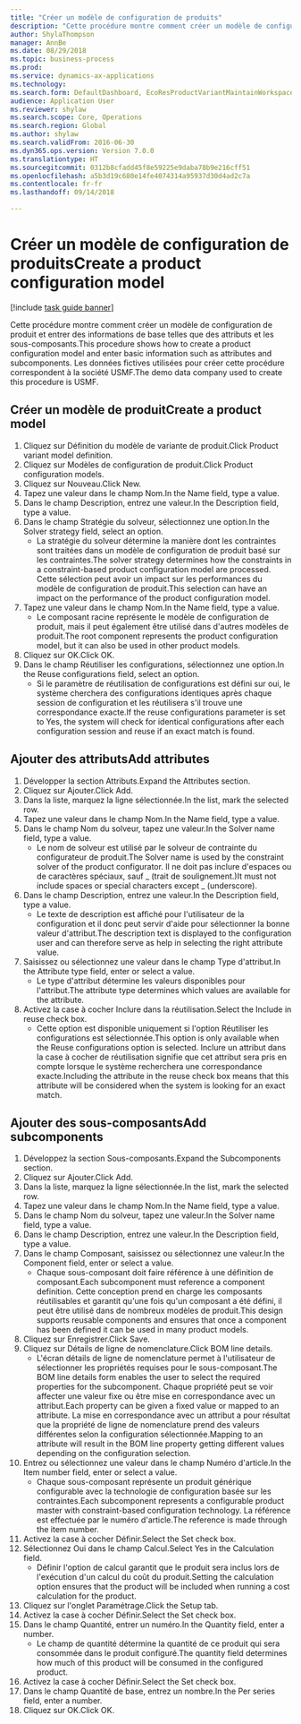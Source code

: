 ```yaml
--- 
title: "Créer un modèle de configuration de produits"
description: "Cette procédure montre comment créer un modèle de configuration de produit et entrer des informations de base telles que des attributs et les sous-composants."
author: ShylaThompson
manager: AnnBe
ms.date: 08/29/2018
ms.topic: business-process
ms.prod: 
ms.service: dynamics-ax-applications
ms.technology: 
ms.search.form: DefaultDashboard, EcoResProductVariantMaintainWorkspace, PCProductConfigurationModelListPage, PCCreateProductConfigurationModel, PCProductConfigurationModelDetails, PCBOMLineDetails
audience: Application User
ms.reviewer: shylaw
ms.search.scope: Core, Operations
ms.search.region: Global
ms.author: shylaw
ms.search.validFrom: 2016-06-30
ms.dyn365.ops.version: Version 7.0.0
ms.translationtype: HT
ms.sourcegitcommit: 0312b8cfadd45f8e59225e9daba78b9e216cff51
ms.openlocfilehash: a5b3d19c680e14fe4074314a95937d30d4ad2c7a
ms.contentlocale: fr-fr
ms.lasthandoff: 09/14/2018

---
```

# <a name="create-a-product-configuration-model"></a><span data-ttu-id="25571-103">Créer un modèle de configuration de produits</span><span class="sxs-lookup"><span data-stu-id="25571-103">Create a product configuration model</span></span>

[!include [task guide banner](../../includes/task-guide-banner.md)]

<span data-ttu-id="25571-104">Cette procédure montre comment créer un modèle de configuration de produit et entrer des informations de base telles que des attributs et les sous-composants.</span><span class="sxs-lookup"><span data-stu-id="25571-104">This procedure shows how to create a product configuration model and enter basic information such as attributes and subcomponents.</span></span> <span data-ttu-id="25571-105">Les données fictives utilisées pour créer cette procédure correspondent à la société USMF.</span><span class="sxs-lookup"><span data-stu-id="25571-105">The demo data company used to create this procedure is USMF.</span></span>


## <a name="create-a-product-model"></a><span data-ttu-id="25571-106">Créer un modèle de produit</span><span class="sxs-lookup"><span data-stu-id="25571-106">Create a product model</span></span>
1. <span data-ttu-id="25571-107">Cliquez sur Définition du modèle de variante de produit.</span><span class="sxs-lookup"><span data-stu-id="25571-107">Click Product variant model definition.</span></span>
2. <span data-ttu-id="25571-108">Cliquez sur Modèles de configuration de produit.</span><span class="sxs-lookup"><span data-stu-id="25571-108">Click Product configuration models.</span></span>
3. <span data-ttu-id="25571-109">Cliquez sur Nouveau.</span><span class="sxs-lookup"><span data-stu-id="25571-109">Click New.</span></span>
4. <span data-ttu-id="25571-110">Tapez une valeur dans le champ Nom.</span><span class="sxs-lookup"><span data-stu-id="25571-110">In the Name field, type a value.</span></span>
5. <span data-ttu-id="25571-111">Dans le champ Description, entrez une valeur.</span><span class="sxs-lookup"><span data-stu-id="25571-111">In the Description field, type a value.</span></span>
6. <span data-ttu-id="25571-112">Dans le champ Stratégie du solveur, sélectionnez une option.</span><span class="sxs-lookup"><span data-stu-id="25571-112">In the Solver strategy field, select an option.</span></span>
    * <span data-ttu-id="25571-113">La stratégie du solveur détermine la manière dont les contraintes sont traitées dans un modèle de configuration de produit basé sur les contraintes.</span><span class="sxs-lookup"><span data-stu-id="25571-113">The solver strategy determines how the constraints in a constraint-based product configuration model are processed.</span></span> <span data-ttu-id="25571-114">Cette sélection peut avoir un impact sur les performances du modèle de configuration de produit.</span><span class="sxs-lookup"><span data-stu-id="25571-114">This selection can have an impact on the performance of the product configuration model.</span></span>  
7. <span data-ttu-id="25571-115">Tapez une valeur dans le champ Nom.</span><span class="sxs-lookup"><span data-stu-id="25571-115">In the Name field, type a value.</span></span>
    * <span data-ttu-id="25571-116">Le composant racine représente le modèle de configuration de produit, mais il peut également être utilisé dans d'autres modèles de produit.</span><span class="sxs-lookup"><span data-stu-id="25571-116">The root component represents the product configuration model, but it can also be used in other product models.</span></span>  
8. <span data-ttu-id="25571-117">Cliquez sur OK.</span><span class="sxs-lookup"><span data-stu-id="25571-117">Click OK.</span></span>
9. <span data-ttu-id="25571-118">Dans le champ Réutiliser les configurations, sélectionnez une option.</span><span class="sxs-lookup"><span data-stu-id="25571-118">In the Reuse configurations field, select an option.</span></span>
    * <span data-ttu-id="25571-119">Si le paramètre de réutilisation de configurations est défini sur oui, le système cherchera des configurations identiques après chaque session de configuration et les réutilisera s'il trouve une correspondance exacte.</span><span class="sxs-lookup"><span data-stu-id="25571-119">If the reuse configurations parameter is set to Yes, the system will check for identical configurations after each configuration session and reuse if an exact match is found.</span></span>  

## <a name="add-attributes"></a><span data-ttu-id="25571-120">Ajouter des attributs</span><span class="sxs-lookup"><span data-stu-id="25571-120">Add attributes</span></span>
1. <span data-ttu-id="25571-121">Développer la section Attributs.</span><span class="sxs-lookup"><span data-stu-id="25571-121">Expand the Attributes section.</span></span>
2. <span data-ttu-id="25571-122">Cliquez sur Ajouter.</span><span class="sxs-lookup"><span data-stu-id="25571-122">Click Add.</span></span>
3. <span data-ttu-id="25571-123">Dans la liste, marquez la ligne sélectionnée.</span><span class="sxs-lookup"><span data-stu-id="25571-123">In the list, mark the selected row.</span></span>
4. <span data-ttu-id="25571-124">Tapez une valeur dans le champ Nom.</span><span class="sxs-lookup"><span data-stu-id="25571-124">In the Name field, type a value.</span></span>
5. <span data-ttu-id="25571-125">Dans le champ Nom du solveur, tapez une valeur.</span><span class="sxs-lookup"><span data-stu-id="25571-125">In the Solver name field, type a value.</span></span>
    * <span data-ttu-id="25571-126">Le nom de solveur est utilisé par le solveur de contrainte du configurateur de produit.</span><span class="sxs-lookup"><span data-stu-id="25571-126">The Solver name is used by the constraint solver of the product configurator.</span></span> <span data-ttu-id="25571-127">Il ne doit pas inclure d'espaces ou de caractères spéciaux, sauf _ (trait de soulignement.)</span><span class="sxs-lookup"><span data-stu-id="25571-127">It must not include spaces or special characters except _ (underscore).</span></span>  
6. <span data-ttu-id="25571-128">Dans le champ Description, entrez une valeur.</span><span class="sxs-lookup"><span data-stu-id="25571-128">In the Description field, type a value.</span></span>
    * <span data-ttu-id="25571-129">Le texte de description est affiché pour l'utilisateur de la configuration et il donc peut servir d'aide pour sélectionner la bonne valeur d'attribut.</span><span class="sxs-lookup"><span data-stu-id="25571-129">The description text is displayed to the configuration user and can therefore serve as help in selecting the right attribute value.</span></span>  
7. <span data-ttu-id="25571-130">Saisissez ou sélectionnez une valeur dans le champ Type d'attribut.</span><span class="sxs-lookup"><span data-stu-id="25571-130">In the Attribute type field, enter or select a value.</span></span>
    * <span data-ttu-id="25571-131">Le type d'attribut détermine les valeurs disponibles pour l'attribut.</span><span class="sxs-lookup"><span data-stu-id="25571-131">The attribute type determines which values are available for the attribute.</span></span>  
8. <span data-ttu-id="25571-132">Activez la case à cocher Inclure dans la réutilisation.</span><span class="sxs-lookup"><span data-stu-id="25571-132">Select the Include in reuse check box.</span></span>
    * <span data-ttu-id="25571-133">Cette option est disponible uniquement si l'option Réutiliser les configurations est sélectionnée.</span><span class="sxs-lookup"><span data-stu-id="25571-133">This option is only available when the Reuse configurations option is selected.</span></span> <span data-ttu-id="25571-134">Inclure un attribut dans la case à cocher de réutilisation signifie que cet attribut sera pris en compte lorsque le système recherchera une correspondance exacte.</span><span class="sxs-lookup"><span data-stu-id="25571-134">Including the attribute in the reuse check box means that this attribute will be considered when the system is looking for an exact match.</span></span>  

## <a name="add-subcomponents"></a><span data-ttu-id="25571-135">Ajouter des sous-composants</span><span class="sxs-lookup"><span data-stu-id="25571-135">Add subcomponents</span></span>
1. <span data-ttu-id="25571-136">Développez la section Sous-composants.</span><span class="sxs-lookup"><span data-stu-id="25571-136">Expand the Subcomponents section.</span></span>
2. <span data-ttu-id="25571-137">Cliquez sur Ajouter.</span><span class="sxs-lookup"><span data-stu-id="25571-137">Click Add.</span></span>
3. <span data-ttu-id="25571-138">Dans la liste, marquez la ligne sélectionnée.</span><span class="sxs-lookup"><span data-stu-id="25571-138">In the list, mark the selected row.</span></span>
4. <span data-ttu-id="25571-139">Tapez une valeur dans le champ Nom.</span><span class="sxs-lookup"><span data-stu-id="25571-139">In the Name field, type a value.</span></span>
5. <span data-ttu-id="25571-140">Dans le champ Nom du solveur, tapez une valeur.</span><span class="sxs-lookup"><span data-stu-id="25571-140">In the Solver name field, type a value.</span></span>
6. <span data-ttu-id="25571-141">Dans le champ Description, entrez une valeur.</span><span class="sxs-lookup"><span data-stu-id="25571-141">In the Description field, type a value.</span></span>
7. <span data-ttu-id="25571-142">Dans le champ Composant, saisissez ou sélectionnez une valeur.</span><span class="sxs-lookup"><span data-stu-id="25571-142">In the Component field, enter or select a value.</span></span>
    * <span data-ttu-id="25571-143">Chaque sous-composant doit faire référence à une définition de composant.</span><span class="sxs-lookup"><span data-stu-id="25571-143">Each subcomponent must reference a component definition.</span></span> <span data-ttu-id="25571-144">Cette conception prend en charge les composants réutilisables et garantit qu'une fois qu'un composant a été défini, il peut être utilisé dans de nombreux modèles de produit.</span><span class="sxs-lookup"><span data-stu-id="25571-144">This design supports reusable components and ensures that once a component has been defined it can be used in many product models.</span></span>  
8. <span data-ttu-id="25571-145">Cliquez sur Enregistrer.</span><span class="sxs-lookup"><span data-stu-id="25571-145">Click Save.</span></span>
9. <span data-ttu-id="25571-146">Cliquez sur Détails de ligne de nomenclature.</span><span class="sxs-lookup"><span data-stu-id="25571-146">Click BOM line details.</span></span>
    * <span data-ttu-id="25571-147">L'écran détails de ligne de nomenclature permet à l'utilisateur de sélectionner les propriétés requises pour le sous-composant.</span><span class="sxs-lookup"><span data-stu-id="25571-147">The BOM line details form enables the user to select the required properties for the subcomponent.</span></span> <span data-ttu-id="25571-148">Chaque propriété peut se voir affecter une valeur fixe ou être mise en correspondance avec un attribut.</span><span class="sxs-lookup"><span data-stu-id="25571-148">Each property can be given a fixed value or mapped to an attribute.</span></span> <span data-ttu-id="25571-149">La mise en correspondance avec un attribut a pour résultat que la propriété de ligne de nomenclature prend des valeurs différentes selon la configuration sélectionnée.</span><span class="sxs-lookup"><span data-stu-id="25571-149">Mapping to an attribute will result in the BOM line property getting different values depending on the configuration selection.</span></span>  
10. <span data-ttu-id="25571-150">Entrez ou sélectionnez une valeur dans le champ Numéro d'article.</span><span class="sxs-lookup"><span data-stu-id="25571-150">In the Item number field, enter or select a value.</span></span>
    * <span data-ttu-id="25571-151">Chaque sous-composant représente un produit générique configurable avec la technologie de configuration basée sur les contraintes.</span><span class="sxs-lookup"><span data-stu-id="25571-151">Each subcomponent represents a configurable product master with constraint-based configuration technology.</span></span> <span data-ttu-id="25571-152">La référence est effectuée par le numéro d'article.</span><span class="sxs-lookup"><span data-stu-id="25571-152">The reference is made through the item number.</span></span>  
11. <span data-ttu-id="25571-153">Activez la case à cocher Définir.</span><span class="sxs-lookup"><span data-stu-id="25571-153">Select the Set check box.</span></span>
12. <span data-ttu-id="25571-154">Sélectionnez Oui dans le champ Calcul.</span><span class="sxs-lookup"><span data-stu-id="25571-154">Select Yes in the Calculation field.</span></span>
    * <span data-ttu-id="25571-155">Définir l'option de calcul garantit que le produit sera inclus lors de l'exécution d'un calcul du coût du produit.</span><span class="sxs-lookup"><span data-stu-id="25571-155">Setting the calculation option ensures that the product will be included when running a cost calculation for the product.</span></span>  
13. <span data-ttu-id="25571-156">Cliquez sur l'onglet Paramétrage.</span><span class="sxs-lookup"><span data-stu-id="25571-156">Click the Setup tab.</span></span>
14. <span data-ttu-id="25571-157">Activez la case à cocher Définir.</span><span class="sxs-lookup"><span data-stu-id="25571-157">Select the Set check box.</span></span>
15. <span data-ttu-id="25571-158">Dans le champ Quantité, entrer un numéro.</span><span class="sxs-lookup"><span data-stu-id="25571-158">In the Quantity field, enter a number.</span></span>
    * <span data-ttu-id="25571-159">Le champ de quantité détermine la quantité de ce produit qui sera consommée dans le produit configuré.</span><span class="sxs-lookup"><span data-stu-id="25571-159">The quantity field determines how much of this product will be consumed in the configured product.</span></span>  
16. <span data-ttu-id="25571-160">Activez la case à cocher Définir.</span><span class="sxs-lookup"><span data-stu-id="25571-160">Select the Set check box.</span></span>
17. <span data-ttu-id="25571-161">Dans le champ Quantité de base, entrez un nombre.</span><span class="sxs-lookup"><span data-stu-id="25571-161">In the Per series field, enter a number.</span></span>
18. <span data-ttu-id="25571-162">Cliquez sur OK.</span><span class="sxs-lookup"><span data-stu-id="25571-162">Click OK.</span></span>


